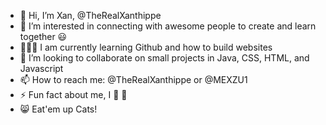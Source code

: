 - 👋 Hi, I’m Xan, @TheRealXanthippe
- 👀 I’m interested in connecting with awesome people to create and learn together 😃
- 👩🏻‍💻 I am currently learning Github and how to build websites
- 💞️ I’m looking to collaborate on small projects in Java, CSS, HTML, and Javascript
- 📫 How to reach me: @TheRealXanthippe or @MEXZU1
- ⚡️ Fun fact about me, I 💚 🌳
- 😸 Eat'em up Cats! 

<!---
TheRealXanthippe/TheRealXanthippe is a ✨ special ✨ repository because its `README.md` (this file) appears on your GitHub profile.
You can click the Preview link to take a look at your changes.
--->

